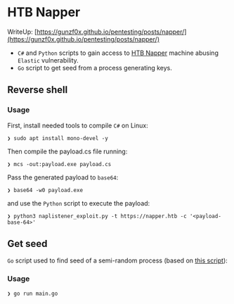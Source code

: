 # HTB Napper

WriteUp: [https://gunzf0x.github.io/pentesting/posts/napper/](https://gunzf0x.github.io/pentesting/posts/napper/)

- `C#` and `Python` scripts to gain access to [HTB Napper](https://www.hackthebox.com/machines/napper) machine abusing `Elastic` vulnerability.
- `Go` script to get seed from a process generating keys.

## Reverse shell

### Usage

First, install needed tools to compile `C#` on Linux:
```shell-session
❯ sudo apt install mono-devel -y
```
Then compile the payload.cs file running:
```shell-session
❯ mcs -out:payload.exe payload.cs
```
Pass the generated payload to `base64`:
```shell-session
❯ base64 -w0 payload.exe
```
and use the `Python` script to execute the payload:
```shell-session
❯ python3 naplistener_exploit.py -t https://napper.htb -c '<payload-base-64>'
```


## Get seed
`Go` script used to find seed of a semi-random process (based on [this script](https://raw.githubusercontent.com/0tonoon/Napper_Script/main/Pass_script)):

### Usage
```
❯ go run main.go
```
